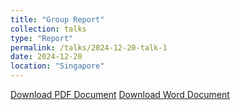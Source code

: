 ```yaml
---
title: "Group Report"
collection: talks
type: "Report"
permalink: /talks/2024-12-20-talk-1
date: 2024-12-20
location: "Singapore"
---
```

[Download PDF Document](/Rhea.github.io/assets/小组互评/Group3%20Film%20Director.pdf)
[Download Word Document](/path/to/your/document.docx)
